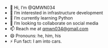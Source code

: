 - 👋 Hi, I’m @QMWN034
- 👀 I’m interested in infrastructure development
- 🌱 I’m currently learning Python
- 💞️ I’m looking to collaborate on social media
- 📫 Reach me at qmwn034@gmail.com
- 😄 Pronouns: he, him, his
- ⚡ Fun fact: I am into cars.

<!---
QMWN034/QMWN034 is a ✨ special ✨ repository because its `README.md` (this file) appears on your GitHub profile.
You can click the Preview link to take a look at your changes.
--->
